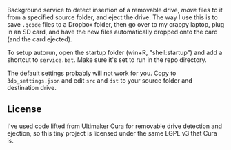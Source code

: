 Background service to detect insertion of a removable drive, *move* files to it from a specified source folder, and eject the drive. The way I use this is to save `.gcode` files to a Dropbox folder, then go over to my crappy laptop, plug in an SD card, and have the new files automatically dropped onto the card (and the card ejected).

To setup autorun, open the startup folder (win+R, "shell:startup") and add a shortcut to `service.bat`. Make sure it's set to run in the repo directory.

The default settings probably will not work for you. Copy to `3dp_settings.json` and edit `src` and `dst` to your source folder and destination drive.

## License

I've used code lifted from Ultimaker Cura for removable drive detection and ejection, so this tiny project is licensed under the same LGPL v3 that Cura is.
